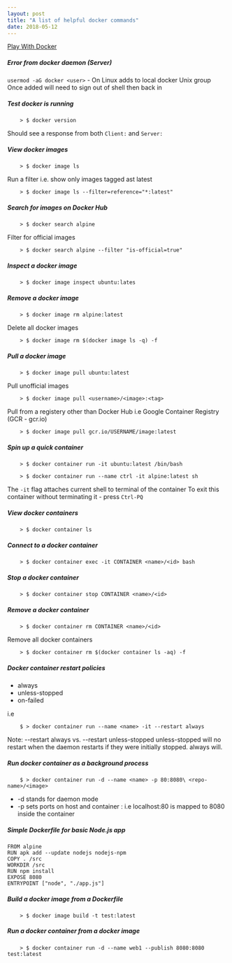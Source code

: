 ```yaml
---
layout: post
title: "A list of helpful docker commands"
date: 2018-05-12
---
```


[Play With Docker](https://play-with-docker.com)

##### Error from docker daemon (Server)
`usermod -aG docker <user>` - On Linux adds to local docker Unix group
Once added will need to sign out of shell then back in

##### Test docker is running
```console
    > $ docker version
```
Should see a response from both `Client:` and `Server:`

##### View docker images
```console
    > $ docker image ls
```

Run a filter i.e. show only images tagged ast latest
```console
    > $ docker image ls --filter=reference="*:latest"
```

##### Search for images on Docker Hub
```console
    > $ docker search alpine
```

Filter for official images
```console
    > $ docker search alpine --filter "is-official=true"
```

##### Inspect a docker image
```console
    > $ docker image inspect ubuntu:lates
```

##### Remove a docker image
```console
    > $ docker image rm alpine:latest
```

Delete all docker images
```console
    > $ docker image rm $(docker image ls -q) -f
```

##### Pull a docker image
```console
    > $ docker image pull ubuntu:latest
```

Pull unofficial images
```console
    > $ docker image pull <username>/<image>:<tag>
```

Pull from a registery other than Docker Hub
i.e Google Container Registry (GCR - gcr.io)
```console
    > $ docker image pull gcr.io/USERNAME/image:latest
```

##### Spin up a quick container
```console
    > $ docker container run -it ubuntu:latest /bin/bash
``` 
```console
    > $ docker container run --name ctrl -it alpine:latest sh
```
The `-it` flag attaches current shell to terminal of the container
To exit this container without terminating it - press `Ctrl-PQ`

##### View docker containers
```console
    > $ docker container ls
```

##### Connect to a docker container
```console
    > $ docker container exec -it CONTAINER <name>/<id> bash
```

##### Stop a docker container
```console
    > $ docker container stop CONTAINER <name>/<id>
```

##### Remove a docker container
```console
    > $ docker container rm CONTAINER <name>/<id>
```

Remove all docker containers
```console
    > $ docker container rm $(docker container ls -aq) -f
```

##### Docker container restart policies
  * always
  * unless-stopped
  * on-failed

i.e
```console
    $ > docker container run --name <name> -it --restart always
```

Note:
--restart always vs. --restart unless-stopped
unless-stopped will no restart when the daemon restarts if they
were initially stopped. always will.

##### Run docker container as a background process
```console
    $ > docker container run -d --name <name> -p 80:8080\ <repo-name>/<image>
```
  * -d stands for daemon mode
  * -p sets ports on host and container <host-port>:<container-port> i.e localhost:80 is mapped to 8080 inside the container

##### Simple Dockerfile for basic Node.js app
```console
FROM alpine
RUN apk add --update nodejs nodejs-npm
COPY . /src
WORKDIR /src
RUN npm install
EXPOSE 8080
ENTRYPOINT ["node", "./app.js"]
```

##### Build a docker image from a Dockerfile
```console
    > $ docker image build -t test:latest
```

##### Run a docker container from a docker image
```console
    > $ docker container run -d --name web1 --publish 8080:8080 test:latest
```
